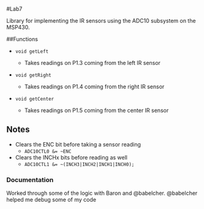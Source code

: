 #Lab7

Library for implementing the IR sensors using the ADC10 subsystem on the MSP430.


##Functions
- `void getLeft`
  - Takes readings on P1.3 coming from the left IR sensor 
    
- `void getRight`
  - Takes readings on P1.4 coming from the right IR sensor

- `void getCenter`
  - Takes readings on P1.5 coming from the center IR sensor

## Notes
- Clears the ENC bit before taking a sensor reading
  - `ADC10CTL0 &= ~ENC`
- Clears the INCHx bits before reading as well
  - `ADC10CTL1 &= ~(INCH3|INCH2|INCH1|INCH0);`

### Documentation
Worked through some of the logic with Baron and @babelcher.
@babelcher helped me debug some of my code
